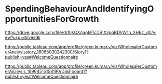 # SpendingBehaviourAndIdentifyingOpportunitiesForGrowth
https://drive.google.com/file/d/10kQXAapMTcDBIX3pqBDVW1h_XH6z_v0l/view?usp=drivesdk


https://public.tableau.com/app/profile/green.kumar.v/viz/WholesalerCustomerAnalysisstory_16965030242300/Story1?publish=yes#WelcomeQuestionnaire


https://public.tableau.com/app/profile/green.kumar.v/viz/WholesalerCustomerAnalysis_16964515158190/Dashboard1?publish=yes#WelcomeQuestionnaire
